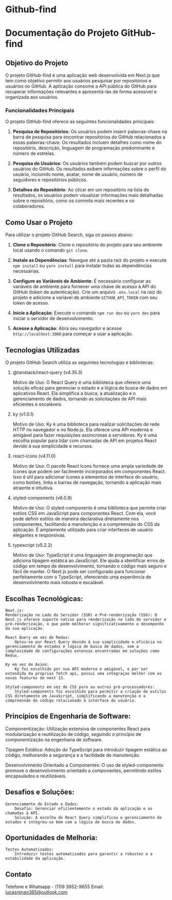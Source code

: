 # Github-find

# Documentação do Projeto GitHub-find

## Objetivo do Projeto

O projeto GitHub-find é uma aplicação web desenvolvida em Next.js que tem como objetivo permitir aos usuários pesquisar por repositórios e usuários no GitHub. A aplicação consome a API pública do GitHub para recuperar informações relevantes e apresentá-las de forma acessível e organizada aos usuários.

### Funcionalidades Principais

O projeto GitHub-find oferece as seguintes funcionalidades principais:

1. **Pesquisa de Repositórios**: Os usuários podem inserir palavras-chave na barra de pesquisa para encontrar repositórios do GitHub relacionados a essas palavras-chave. Os resultados incluem detalhes como nome do repositório, descrição, linguagem de programação predominante e número de estrelas.

2. **Pesquisa de Usuários**: Os usuários também podem buscar por outros usuários do GitHub. Os resultados exibem informações sobre o perfil do usuário, incluindo nome, avatar, nome de usuário, número de seguidores e repositórios públicos.

3. **Detalhes do Repositório**: Ao clicar em um repositório na lista de resultados, os usuários podem visualizar informações mais detalhadas sobre o repositório, como os commits mais recentes e os colaboradores.



## Como Usar o Projeto

Para utilizar o projeto GitHub Search, siga os passos abaixo:

1. **Clone o Repositório**: Clone o repositório do projeto para seu ambiente local usando o comando `git clone`.

2. **Instale as Dependências**: Navegue até a pasta raiz do projeto e execute `npm install` ou `yarn install` para instalar todas as dependências necessárias.

3. **Configure as Variáveis de Ambiente**: É necessário configurar as variáveis de ambiente para fornecer uma chave de acesso à API do GitHub (token de autenticação). Crie um arquivo `.env.local` na raiz do projeto e adicione a variável de ambiente `GITHUB_API_TOKEN` com seu token de acesso.

4. **Inicie a Aplicação**: Execute o comando `npm run dev` ou `yarn dev` para iniciar o servidor de desenvolvimento.

5. **Acesse a Aplicação**: Abra seu navegador e acesse `http://localhost:3000` para começar a usar a aplicação.

## Tecnologias Utilizadas

O projeto GitHub Search utiliza as seguintes tecnologias e bibliotecas:

1. @tanstack/react-query (v4.35.3)

    Motivo de Uso: O React Query é uma biblioteca que oferece uma solução eficaz para gerenciar o estado e a lógica de busca de dados em aplicativos React. Ela simplifica a busca, a atualização e o gerenciamento de dados, tornando as solicitações de API mais eficientes e escaláveis.

2. ky (v1.0.1)

    Motivo de Uso: Ky é uma biblioteca para realizar solicitações de rede HTTP no navegador e no Node.js. Ela oferece uma API moderna e amigável para fazer requisições assíncronas a servidores. Ky é uma escolha popular para lidar com chamadas de API em projetos React devido à sua simplicidade e recursos.

3. react-icons (v4.11.0)

    Motivo de Uso: O pacote React Icons fornece uma ampla variedade de ícones que podem ser facilmente incorporados em componentes React. Isso é útil para adicionar ícones a elementos de interface do usuário, como botões, links e barras de navegação, tornando a aplicação mais atraente e intuitiva.

4. styled-components (v6.0.8)

    Motivo de Uso: O styled-components é uma biblioteca que permite criar estilos CSS em JavaScript para componentes React. Com ela, você pode definir estilos de maneira declarativa diretamente nos componentes, facilitando a manutenção e a compreensão do CSS da aplicação. É amplamente utilizado para criar interfaces de usuário elegantes e responsivas.

5. typescript (v5.2.2)

    Motivo de Uso: TypeScript é uma linguagem de programação que adiciona tipagem estática ao JavaScript. Ele ajuda a identificar erros de código em tempo de desenvolvimento, tornando o código mais seguro e fácil de manter. O Next.js pode ser configurado para funcionar perfeitamente com o TypeScript, oferecendo uma experiência de desenvolvimento mais robusta e escalável.


## Escolhas Tecnológicas:
    Next.js:
    Renderização no Lado do Servidor (SSR) e Pré-renderização (SSG): O Next.js oferece suporte nativo para renderização no lado do servidor e pré-renderização, o que pode melhorar significativamente o desempenho da sua aplicação.

    React Query em vez de Redux:
        Optou-se por React Query devido à sua simplicidade e eficácia no gerenciamento de estados e lógica de busca de dados, sem a complexidade de configurações extensas encontradas em soluções como Redux.

    Ky em vez de Axios:
        Ky foi escolhido por sua API moderna e amigável, e por ser extendida da proprias fetch api, possui uma integraçao melhor com as novas features do next 13.

    Styled-components em vez de CSS puro ou outros pré-processadores:
        Styled-components foi escolhido para permitir a criação de estilos CSS diretamente em JavaScript, simplificando a manutenção e a compreensão do código relacionado à interface do usuário.
    
## Princípios de Engenharia de Software:

Componentização:
    Utilização extensiva de componentes React para modularização e reutilização de código, seguindo o princípio de componentização na engenharia de software.

Tipagem Estática:
    Adoção do TypeScript para introduzir tipagem estática ao código, melhorando a segurança e a facilidade de manutenção.

Desenvolvimento Orientado a Componentes:
    O uso de styled-components promove o desenvolvimento orientado a componentes, permitindo estilos encapsulados e reutilizáveis.
    

## Desafios e Soluções:
    Gerenciamento de Estado e Dados:
        Desafio: Gerenciar eficientemente o estado da aplicação e as chamadas à API.
        Solução: A escolha do React Query simplificou o gerenciamento de estados e integrou-se bem com a lógica de busca de dados.  

## Oportunidades de Melhoria:

    Testes Automatizados:
        Introduzir testes automatizados para garantir a robustez e a estabilidade da aplicação.      
    

## Contato

Telefone e Whatsapp - (11)9 3952-9655
Email: lucasrenan365@outlook.com
